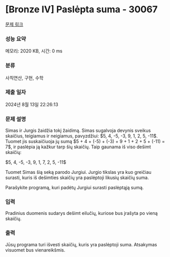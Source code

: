 # [Bronze IV] Paslėpta suma - 30067 

[문제 링크](https://www.acmicpc.net/problem/30067) 

### 성능 요약

메모리: 2020 KB, 시간: 0 ms

### 분류

사칙연산, 구현, 수학

### 제출 일자

2024년 8월 13일 22:26:13

### 문제 설명

<p>Simas ir Jurgis žaidžia tokį žaidimą. Simas sugalvoja devynis sveikus skaičius, teigiamus ir neigiamus, pavyzdžiui: $5, 4, -5, -3, 9, 1, 2, 5, -11$. Tuomet jis suskaičiuoja jų sumą $5 + 4 + (-5) + (-3) + 9 + 1 + 2 + 5 + (-11) = 7$, ir paslėpia ją kažkur tarp šių skaičių. Taip gaunama iš viso dešimt skaičių:</p>

<p>$5, 4, -5, -3, 9, 1, 7, 2, 5, -11$</p>

<p>Tuomet Simas šią seką parodo Jurgiui. Jurgio tikslas yra kuo greičiau surasti, kuris iš dešimties skaičių yra paslėptoji likusių skaičių suma.</p>

<p>Parašykite programą, kuri padėtų Jurgiui surasti paslėptąją sumą.</p>

### 입력 

 <p>Pradinius duomenis sudarys dešimt eilučių, kuriose bus įrašyta po vieną skaičių.</p>

### 출력 

 <p>Jūsų programa turi išvesti skaičių, kuris yra paslėptoji suma. Atsakymas visuomet bus vienareikšmis.</p>

